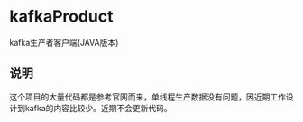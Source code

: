 # kafkaProduct
kafka生产者客户端(JAVA版本)

## 说明
这个项目的大量代码都是参考官网而来，单线程生产数据没有问题，因近期工作设计到kafka的内容比较少。近期不会更新代码。
